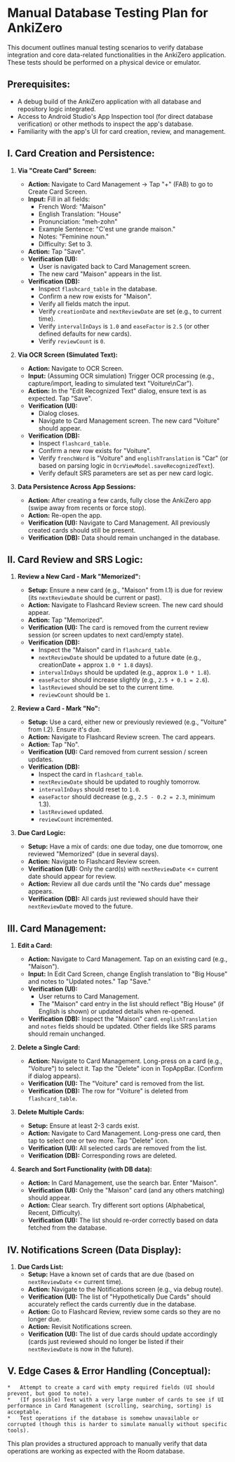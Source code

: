 # Manual Database Testing Plan for AnkiZero

This document outlines manual testing scenarios to verify database integration and core data-related functionalities in the AnkiZero application. These tests should be performed on a physical device or emulator.

## Prerequisites:
- A debug build of the AnkiZero application with all database and repository logic integrated.
- Access to Android Studio's App Inspection tool (for direct database verification) or other methods to inspect the app's database.
- Familiarity with the app's UI for card creation, review, and management.

## I. Card Creation and Persistence:

1.  **Via "Create Card" Screen:**
    *   **Action:** Navigate to Card Management -> Tap "+" (FAB) to go to Create Card Screen.
    *   **Input:** Fill in all fields:
        *   French Word: "Maison"
        *   English Translation: "House"
        *   Pronunciation: "meh-zohn"
        *   Example Sentence: "C'est une grande maison."
        *   Notes: "Feminine noun."
        *   Difficulty: Set to 3.
    *   **Action:** Tap "Save".
    *   **Verification (UI):**
        *   User is navigated back to Card Management screen.
        *   The new card "Maison" appears in the list.
    *   **Verification (DB):**
        *   Inspect `flashcard_table` in the database.
        *   Confirm a new row exists for "Maison".
        *   Verify all fields match the input.
        *   Verify `creationDate` and `nextReviewDate` are set (e.g., to current time).
        *   Verify `intervalInDays` is `1.0` and `easeFactor` is `2.5` (or other defined defaults for new cards).
        *   Verify `reviewCount` is `0`.

2.  **Via OCR Screen (Simulated Text):**
    *   **Action:** Navigate to OCR Screen.
    *   **Input:** (Assuming OCR simulation) Trigger OCR processing (e.g., capture/import, leading to simulated text "Voiture\nCar").
    *   **Action:** In the "Edit Recognized Text" dialog, ensure text is as expected. Tap "Save".
    *   **Verification (UI):**
        *   Dialog closes.
        *   Navigate to Card Management screen. The new card "Voiture" should appear.
    *   **Verification (DB):**
        *   Inspect `flashcard_table`.
        *   Confirm a new row exists for "Voiture".
        *   Verify `frenchWord` is "Voiture" and `englishTranslation` is "Car" (or based on parsing logic in `OcrViewModel.saveRecognizedText`).
        *   Verify default SRS parameters are set as per new card logic.

3.  **Data Persistence Across App Sessions:**
    *   **Action:** After creating a few cards, fully close the AnkiZero app (swipe away from recents or force stop).
    *   **Action:** Re-open the app.
    *   **Verification (UI):** Navigate to Card Management. All previously created cards should still be present.
    *   **Verification (DB):** Data should remain unchanged in the database.

## II. Card Review and SRS Logic:

1.  **Review a New Card - Mark "Memorized":**
    *   **Setup:** Ensure a new card (e.g., "Maison" from I.1) is due for review (its `nextReviewDate` should be current or past).
    *   **Action:** Navigate to Flashcard Review screen. The new card should appear.
    *   **Action:** Tap "Memorized".
    *   **Verification (UI):** The card is removed from the current review session (or screen updates to next card/empty state).
    *   **Verification (DB):**
        *   Inspect the "Maison" card in `flashcard_table`.
        *   `nextReviewDate` should be updated to a future date (e.g., creationDate + approx `1.0 * 1.8` days).
        *   `intervalInDays` should be updated (e.g., approx `1.0 * 1.8`).
        *   `easeFactor` should increase slightly (e.g., `2.5 + 0.1 = 2.6`).
        *   `lastReviewed` should be set to the current time.
        *   `reviewCount` should be `1`.

2.  **Review a Card - Mark "No":**
    *   **Setup:** Use a card, either new or previously reviewed (e.g., "Voiture" from I.2). Ensure it's due.
    *   **Action:** Navigate to Flashcard Review screen. The card appears.
    *   **Action:** Tap "No".
    *   **Verification (UI):** Card removed from current session / screen updates.
    *   **Verification (DB):**
        *   Inspect the card in `flashcard_table`.
        *   `nextReviewDate` should be updated to roughly tomorrow.
        *   `intervalInDays` should reset to `1.0`.
        *   `easeFactor` should decrease (e.g., `2.5 - 0.2 = 2.3`, minimum 1.3).
        *   `lastReviewed` updated.
        *   `reviewCount` incremented.

3.  **Due Card Logic:**
    *   **Setup:** Have a mix of cards: one due today, one due tomorrow, one reviewed "Memorized" (due in several days).
    *   **Action:** Navigate to Flashcard Review screen.
    *   **Verification (UI):** Only the card(s) with `nextReviewDate` <= current date should appear for review.
    *   **Action:** Review all due cards until the "No cards due" message appears.
    *   **Verification (DB):** All cards just reviewed should have their `nextReviewDate` moved to the future.

## III. Card Management:

1.  **Edit a Card:**
    *   **Action:** Navigate to Card Management. Tap on an existing card (e.g., "Maison").
    *   **Input:** In Edit Card Screen, change English translation to "Big House" and notes to "Updated notes." Tap "Save."
    *   **Verification (UI):**
        *   User returns to Card Management.
        *   The "Maison" card entry in the list should reflect "Big House" (if English is shown) or updated details when re-opened.
    *   **Verification (DB):** Inspect the "Maison" card. `englishTranslation` and `notes` fields should be updated. Other fields like SRS params should remain unchanged.

2.  **Delete a Single Card:**
    *   **Action:** Navigate to Card Management. Long-press on a card (e.g., "Voiture") to select it. Tap the "Delete" icon in TopAppBar. (Confirm if dialog appears).
    *   **Verification (UI):** The "Voiture" card is removed from the list.
    *   **Verification (DB):** The row for "Voiture" is deleted from `flashcard_table`.

3.  **Delete Multiple Cards:**
    *   **Setup:** Ensure at least 2-3 cards exist.
    *   **Action:** Navigate to Card Management. Long-press one card, then tap to select one or two more. Tap "Delete" icon.
    *   **Verification (UI):** All selected cards are removed from the list.
    *   **Verification (DB):** Corresponding rows are deleted.

4.  **Search and Sort Functionality (with DB data):**
    *   **Action:** In Card Management, use the search bar. Enter "Maison".
    *   **Verification (UI):** Only the "Maison" card (and any others matching) should appear.
    *   **Action:** Clear search. Try different sort options (Alphabetical, Recent, Difficulty).
    *   **Verification (UI):** The list should re-order correctly based on data fetched from the database.

## IV. Notifications Screen (Data Display):

1.  **Due Cards List:**
    *   **Setup:** Have a known set of cards that are due (based on `nextReviewDate` <= current time).
    *   **Action:** Navigate to the Notifications screen (e.g., via debug route).
    *   **Verification (UI):** The list of "Hypothetically Due Cards" should accurately reflect the cards currently due in the database.
    *   **Action:** Go to Flashcard Review, review some cards so they are no longer due.
    *   **Action:** Revisit Notifications screen.
    *   **Verification (UI):** The list of due cards should update accordingly (cards just reviewed should no longer be listed if their `nextReviewDate` is now in the future).

## V. Edge Cases & Error Handling (Conceptual):
    *   Attempt to create a card with empty required fields (UI should prevent, but good to note).
    *   (If possible) Test with a very large number of cards to see if UI performance in Card Management (scrolling, searching, sorting) is acceptable.
    *   Test operations if the database is somehow unavailable or corrupted (though this is harder to simulate manually without specific tools).

This plan provides a structured approach to manually verify that data operations are working as expected with the Room database.
